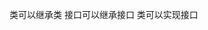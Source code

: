<!--
 * @file: description
 * @author: zhangxing
 * @Date: 2020-06-18 16:50:04
 * @LastEditors: zhangxing
 * @LastEditTime: 2020-06-18 16:51:02
--> 
类可以继承类
接口可以继承接口
类可以实现接口
